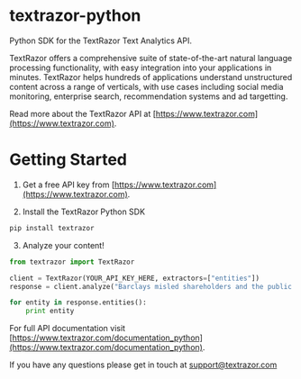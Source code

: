 textrazor-python
================

Python SDK for the TextRazor Text Analytics API. 

TextRazor offers a comprehensive suite of state-of-the-art natural language processing functionality, with easy integration into your applications in minutes.  TextRazor helps hundreds of applications understand unstructured content across a range of verticals, with use cases including social media monitoring, enterprise search, recommendation systems and ad targetting.  

Read more about the TextRazor API at [https://www.textrazor.com](https://www.textrazor.com).

Getting Started
===============

1. Get a free API key from [https://www.textrazor.com](https://www.textrazor.com).

2. Install the TextRazor Python SDK

```bash
pip install textrazor
```

3. Analyze your content!

```python
from textrazor import TextRazor

client = TextRazor(YOUR_API_KEY_HERE, extractors=["entities"])
response = client.analyze("Barclays misled shareholders and the public about one of the biggest investments in the bank's history, a BBC Panorama investigation has found.")

for entity in response.entities():
	print entity
```

For full API documentation visit [https://www.textrazor.com/documentation_python](https://www.textrazor.com/documentation_python).

If you have any questions please get in touch at support@textrazor.com



